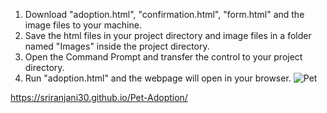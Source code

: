 1. Download "adoption.html", "confirmation.html", "form.html" and the image files to your machine.
2. Save the html files in your project directory and image files in a folder named "Images" inside the project directory.
3. Open the Command Prompt and transfer the control to your project directory.
4. Run "adoption.html" and the webpage will open in your browser.
   ![Pet](https://github.com/user-attachments/assets/6b8baee0-c098-47ca-9d3c-4d8990477f2c)

https://sriranjani30.github.io/Pet-Adoption/

